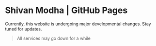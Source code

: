 # Shivan Modha | GitHub Pages
Currently, this website is undergoing major developmental changes. Stay tuned for updates.
> All services may go down for a while
